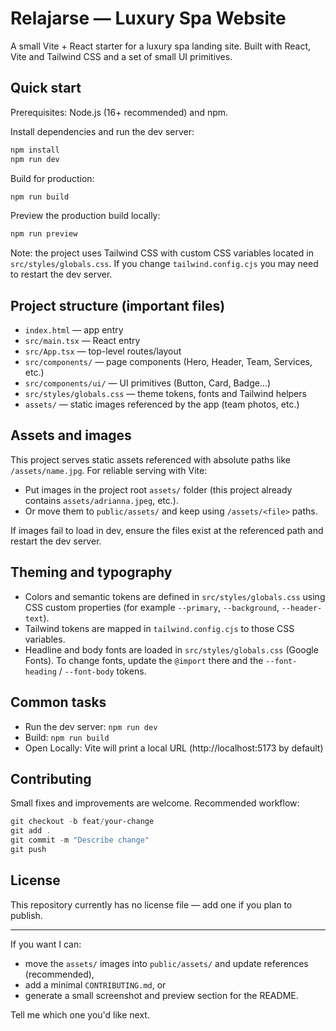 # Relajarse — Luxury Spa Website

A small Vite + React starter for a luxury spa landing site. Built with React, Vite and Tailwind CSS and a set of small UI primitives.

## Quick start

Prerequisites: Node.js (16+ recommended) and npm.

Install dependencies and run the dev server:

```powershell
npm install
npm run dev
```

Build for production:

```powershell
npm run build
```

Preview the production build locally:

```powershell
npm run preview
```

Note: the project uses Tailwind CSS with custom CSS variables located in `src/styles/globals.css`. If you change `tailwind.config.cjs` you may need to restart the dev server.

## Project structure (important files)

- `index.html` — app entry
- `src/main.tsx` — React entry
- `src/App.tsx` — top-level routes/layout
- `src/components/` — page components (Hero, Header, Team, Services, etc.)
- `src/components/ui/` — UI primitives (Button, Card, Badge...)
- `src/styles/globals.css` — theme tokens, fonts and Tailwind helpers
- `assets/` — static images referenced by the app (team photos, etc.)

## Assets and images

This project serves static assets referenced with absolute paths like `/assets/name.jpg`. For reliable serving with Vite:

- Put images in the project root `assets/` folder (this project already contains `assets/adrianna.jpeg`, etc.).
- Or move them to `public/assets/` and keep using `/assets/<file>` paths.

If images fail to load in dev, ensure the files exist at the referenced path and restart the dev server.

## Theming and typography

- Colors and semantic tokens are defined in `src/styles/globals.css` using CSS custom properties (for example `--primary`, `--background`, `--header-text`).
- Tailwind tokens are mapped in `tailwind.config.cjs` to those CSS variables.
- Headline and body fonts are loaded in `src/styles/globals.css` (Google Fonts). To change fonts, update the `@import` there and the `--font-heading` / `--font-body` tokens.

## Common tasks

- Run the dev server: `npm run dev`
- Build: `npm run build`
- Open Locally: Vite will print a local URL (http://localhost:5173 by default)

## Contributing

Small fixes and improvements are welcome. Recommended workflow:

```powershell
git checkout -b feat/your-change
git add .
git commit -m "Describe change"
git push
```

## License

This repository currently has no license file — add one if you plan to publish.

---

If you want I can:
- move the `assets/` images into `public/assets/` and update references (recommended),
- add a minimal `CONTRIBUTING.md`, or
- generate a small screenshot and preview section for the README.

Tell me which one you'd like next.
